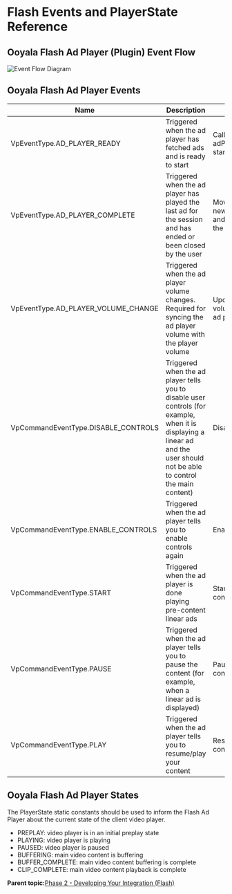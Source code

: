 # Flash Events and PlayerState Reference

## Ooyala Flash Ad Player \(Plugin\) Event Flow

![Event Flow Diagram](../../image/plugin_event_flow.png)

## Ooyala Flash Ad Player Events

|Name|Description|Action|
|----|-----------|------|
|VpEventType.AD\_PLAYER\_READY|Triggered when the ad player has fetched ads and is ready to start|Call adPlayer.start\(\)to start the session|
|VpEventType.AD\_PLAYER\_COMPLETE|Triggered when the ad player has played the last ad for the session and has ended or been closed by the user|Move on to a new content item and start from the beginning|
|VpEventType.AD\_PLAYER\_VOLUME\_CHANGE|Triggered when the ad player volume changes. Required for syncing the ad player volume with the player volume|Update player volume to match ad player volume|
|VpCommandEventType.DISABLE\_CONTROLS|Triggered when the ad player tells you to disable user controls \(for example, when it is displaying a linear ad and the user should not be able to control the main content\)|Disable controls|
|VpCommandEventType.ENABLE\_CONTROLS|Triggered when the ad player tells you to enable controls again|Enable controls|
|VpCommandEventType.START|Triggered when the ad player is done playing pre-content linear ads|Start your main content|
|VpCommandEventType.PAUSE|Triggered when the ad player tells you to pause the content \(for example, when a linear ad is displayed\)|Pause the main content|
|VpCommandEventType.PLAY|Triggered when the ad player tells you to resume/play your content|Resume main content|

## Ooyala Flash Ad Player States

The PlayerState static constants should be used to inform the Flash Ad Player about the current state of the client video player.

-   PREPLAY: video player is in an initial preplay state
-   PLAYING: video player is playing
-   PAUSED: video player is paused
-   BUFFERING: main video content is buffering
-   BUFFER\_COMPLETE: main video content buffering is complete
-   CLIP\_COMPLETE: main video content playback is complete

**Parent topic:**[Phase 2 - Developing Your Integration \(Flash\)](../../../oadtech/ad_serving/dg/flash_phase2.md)


